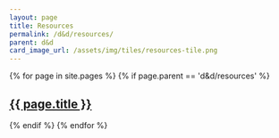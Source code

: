 ```yaml
---
layout: page
title: Resources
permalink: /d&d/resources/
parent: d&d
card_image_url: /assets/img/tiles/resources-tile.png
---
```


{% for page in site.pages %}
{% if page.parent == 'd&d/resources' %}
  <div class="havok-design-blog-card">
    <div class="havok-design-blog-card-content">
      <h2>
        <a href="{{ page.url | relative_url }}">
          {{ page.title }}
        </a>
      </h2>
    </div>
  </div>
{% endif %}
{% endfor %}
